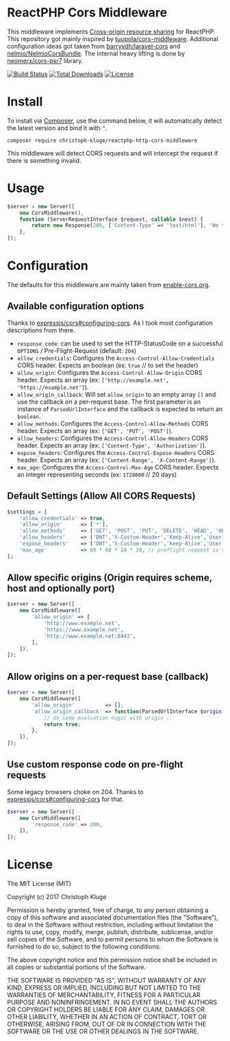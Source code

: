 # ReactPHP Cors Middleware

This middleware implements [Cross-origin resource sharing](https://en.wikipedia.org/wiki/Cross-origin_resource_sharing) for ReactPHP. This repository got mainly inspired by [tuupola/cors-middleware](https://github.com/tuupola/cors-middleware).
Additional configuration ideas got taken from [barryvdh/laravel-cors](https://github.com/barryvdh/laravel-cors) and [nelmio/NelmioCorsBundle](https://github.com/nelmio/NelmioCorsBundle). The internal heavy lifting is done by [neomerx/cors-psr7](https://github.com/neomerx/cors-psr7) library.

[![Build Status](https://travis-ci.org/christoph-kluge/reactphp-http-cors-middleware.svg?branch=master)](https://travis-ci.org/christoph-kluge/reactphp-http-cors-middleware)
[![Total Downloads](https://poser.pugx.org/christoph-kluge/reactphp-http-cors-middleware/downloads)](https://packagist.org/packages/christoph-kluge/reactphp-http-cors-middleware)
[![License](https://poser.pugx.org/christoph-kluge/reactphp-http-cors-middleware/license)](https://packagist.org/packages/christoph-kluge/reactphp-http-cors-middleware)

# Install

To install via [Composer](http://getcomposer.org/), use the command below, it will automatically detect the latest version and bind it with `^`.

```
composer require christoph-kluge/reactphp-http-cors-middleware
```

This middleware will detect CORS requests and will intercept the request if there is something invalid.

# Usage

```php
$server = new Server([
    new CorsMiddleware(),
    function (ServerRequestInterface $request, callable $next) {
        return new Response(200, ['Content-Type' => 'text/html'], 'We test CORS');
    },
]);
```

# Configuration

The defaults for this middleware are mainly taken from [enable-cors.org](https://enable-cors.org).

## Available configuration options

Thanks to [expressjs/cors#configuring-cors](https://github.com/expressjs/cors#configuring-cors). As I took most configuration descriptions from there.

* `response_code`: can be used to set the HTTP-StatusCode on a successful `OPTIONS` / Pre-Flight-Request (default: `204`)
* `allow_credentials`: Configures the `Access-Control-Allow-Credentials` CORS header. Expects an boolean (ex: `true` // to set the header)
* `allow_origin`: Configures the `Access-Control-Allow-Origin` CORS header. Expects an array (ex: `['http://example.net', 'https://example.net']`).
* `allow_origin_callback`: Will set `allow_origin` to an empty array `[]` and use the callback on a per-request base. The first parameter is an instance of `ParsedUrlInterface` and the callback is expected to return an `boolean`.
* `allow_methods`: Configures the `Access-Control-Allow-Methods` CORS header. Expects an array (ex: `['GET', 'PUT', 'POST']`).
* `allow_headers`: Configures the `Access-Control-Allow-Headers` CORS header. Expects an array (ex: `['Content-Type', 'Authorization']`).
* `expose_headers`: Configures the `Access-Control-Expose-Headers` CORS header. Expects an array (ex: `['Content-Range', 'X-Content-Range']`).
* `max_age`: Configures the `Access-Control-Max-Age` CORS header. Expects an integer representing seconds (ex: `1728000` // 20 days)

## Default Settings (Allow All CORS Requests)

```php
$settings = [
    'allow_credentials' => true,
    'allow_origin'      => ['*'],
    'allow_methods'     => ['GET', 'POST', 'PUT', 'DELETE', 'HEAD', 'OPTIONS'],
    'allow_headers'     => ['DNT','X-Custom-Header','Keep-Alive','User-Agent','X-Requested-With','If-Modified-Since','Cache-Control','Content-Type','Content-Range','Range'],
    'expose_headers'    => ['DNT','X-Custom-Header','Keep-Alive','User-Agent','X-Requested-With','If-Modified-Since','Cache-Control','Content-Type','Content-Range','Range'],
    'max_age'           => 60 * 60 * 24 * 20, // preflight request is valid for 20 days
];
```

## Allow specific origins (Origin requires scheme, host and optionally port)

```php
$server = new Server([
    new CorsMiddleware([
        'allow_origin' => [
            'http://www.example.net',
            'https://www.example.net',
            'http://www.example.net:8443',
        ],
    ]),
]);
```

## Allow origins on a per-request base (callback)

```php
$server = new Server([
    new CorsMiddleware([
        'allow_origin'          => [],
        'allow_origin_callback' => function(ParsedUrlInterface $origin) {
            // do some evaluation magic with origin ..
            return true;
        },
    ]),
]);
```

## Use custom response code on pre-flight requests

Some legacy browsers choke on 204. Thanks to [expressjs/cors#configuring-cors](https://github.com/expressjs/cors#configuring-cors) for that.

```php
$server = new Server([
    new CorsMiddleware([
        'response_code' => 200,
    ]),
]);
```

# License

The MIT License (MIT)

Copyright (c) 2017 Christoph Kluge

Permission is hereby granted, free of charge, to any person obtaining a copy
of this software and associated documentation files (the "Software"), to deal
in the Software without restriction, including without limitation the rights
to use, copy, modify, merge, publish, distribute, sublicense, and/or sell
copies of the Software, and to permit persons to whom the Software is
furnished to do so, subject to the following conditions:

The above copyright notice and this permission notice shall be included in all
copies or substantial portions of the Software.

THE SOFTWARE IS PROVIDED "AS IS", WITHOUT WARRANTY OF ANY KIND, EXPRESS OR
IMPLIED, INCLUDING BUT NOT LIMITED TO THE WARRANTIES OF MERCHANTABILITY,
FITNESS FOR A PARTICULAR PURPOSE AND NONINFRINGEMENT. IN NO EVENT SHALL THE
AUTHORS OR COPYRIGHT HOLDERS BE LIABLE FOR ANY CLAIM, DAMAGES OR OTHER
LIABILITY, WHETHER IN AN ACTION OF CONTRACT, TORT OR OTHERWISE, ARISING FROM,
OUT OF OR IN CONNECTION WITH THE SOFTWARE OR THE USE OR OTHER DEALINGS IN THE
SOFTWARE.
